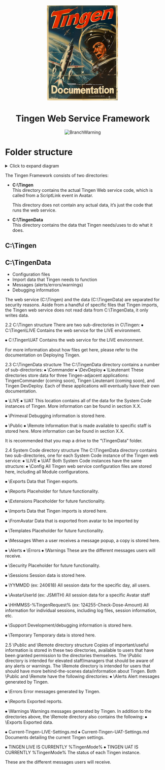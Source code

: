 <!-- u240925 -->

<div align="center">

  ![logo](../../.github/Images/Logos/TingenDocumentation-232x308.png)

  <h1>
    Tingen Web Service Framework
  </h1>

![BranchWarning](https://img.shields.io/badge/BASED%20ON%20Tingen%2024.9-white?style=for-the-badge)

</div>

# Folder structure

<details>
  <summary>Click to expand diagram</summary>

```
.
├── Tingen
│   ├── Archive
│   ├── LIVE
│   │   ├── bin
│   ├── UAT
│   │   ├── bin  
├── TingenData
│   ├── Commander
│   ├── DevDeploy
│   │   ├── Logs
│   │   ├── Staging
│   ├── LIVE
│   │   ├── Config
│   │   ├── Exports
│   │   │   ├── Reports
│   │   ├── Extensions
│   │   ├── Imports
│   │   │   ├── FromAvatar
│   │   │   ├── Templates
│   │   ├── Messages
│   │   │   ├── Alerts
│   │   │   ├── Errors
│   │   │   ├── Warnings
│   │   ├── Security
│   │   ├── Sessions
│   │   ├── Support
│   │   │   ├── Admin
│   │   │   ├── Archive
│   │   │   ├── Debugging
│   │   │   ├── Logs
│   │   ├── Temporary
│   ├── Primeval
│   ├── Public
│   │   ├── Alerts
│   │   ├── Errors
│   │   ├── Errors
│   │   ├── Reports
│   │   ├── Warnings
│   ├── Remote
│   │   ├── Alerts
│   │   ├── Errors
│   │   ├── Errors
│   │   ├── Reports
│   │   ├── Sessions
│   │   ├── Warnings
│   ├── UAT
│   │   ├── Config
│   │   ├── Exports
│   │   │   ├── Reports
│   │   ├── Extensions
│   │   ├── Imports
│   │   │   ├── FromAvatar
│   │   │   ├── Templates
│   │   ├── Messages
│   │   │   ├── Alerts
│   │   │   ├── Errors
│   │   │   ├── Warnings
│   │   ├── Security
│   │   ├── Sessions
│   │   ├── Support
│   │   │   ├── Admin
│   │   │   ├── Archive
│   │   │   ├── Debugging
│   │   │   ├── Logs
│   │   ├── Temporary
```

</details>










The Tingen Framework consists of two directories:

* **C:\Tingen**  
  This directory contains the actual Tingen Web service code, which is called from a ScriptLink event in Avatar.
  
  This directory does not contain any actual data, it’s just the code that runs the web service.

* **C:\TingenData**  
  This directory contains the data that Tingen needs/uses to do what it does.

## C:\Tingen

## C:\TingenData










  * Configuration files
  * Import data that Tingen needs to function
  * Messages (alerts/errors/warnings)
  * Debugging information


The web service (C:\Tingen) and the data (C:\TingenData) are separated for security reasons. Aside from a handful of specific files that Tingen imports, the Tingen web service does not read data from C:\TingenData, it only writes data.









2.2 C:\Tingen structure
There are two sub-directories in C\Tingen:
⦁	C:\Tingen\LIVE
Contains the web service for the LIVE environment.

⦁	C:\Tingen\UAT
Contains the web service for the LIVE environment.

For more information about how files get here, please refer to the documentation on Deploying Tingen.

2.3 C:\TingenData structure
The C:\TingenData directory contains a number of sub-directories:
⦁	\Commander
⦁	\DevDeploy
⦁	\Lieutenant
These directories store data for three Tingen-adjacent applications:  TingenCommander (coming soon), Tingen Lieutenant (coming soon), and Tingen DevDeploy. Each of these applications will eventually have their own documentation.

⦁	\LIVE
⦁	\UAT
This location contains all of the data for the System Code instances of Tingen. More information can be found in section X.X.

⦁	\Primeval
Debugging information is stored here.

⦁	\Public
⦁	\Remote
Information that is made available to specific staff is stored here. More information can be found in section X.X.

It is recommended that you map a drive to the “\TingenData” folder.


2.4 System Code directory structure
The C:\TingenData directory contains two sub-directories, one for each System Code instance of the Tingen web service:
⦁	\LIVE
⦁	\UAT
Both System Code instances have the same structure:
⦁	\Config
All Tingen web service configuration files are stored here, including all Module configurations.

⦁	\Exports
Data that Tingen exports.

⦁	\Reports
Placeholder for future functionality.

⦁	\Extensions
Placeholder for future functionality.

⦁	\Imports
Data that Tingen imports is stored here.

⦁	\FromAvatar
Data that is exported from avatar to be imported by 

⦁	\Templates
Placeholder for future functionality.

⦁	\Messages
When a user receives a message popup, a copy is stored here.

⦁	\Alerts
⦁	\Errors
⦁	\Warnings
These are the different messages users will receive.	

⦁	\Security
Placeholder for future functionality.


⦁	\Sessions
Session data is stored here.

⦁	\YYMMDD (ex: 240618)
All session data for the specific day, all users.

⦁	\AvatarUserId (ex: JSMITH)
All session data for a specific Avatar staff

⦁	\HHMMSS-%TingenRequest% (ex: 124255-Check-Dose-Amount)
All information for individual sessions, including log files, session information, etc.

⦁	\Support
Development/debugging information is stored here.

⦁	\Temporary
Temporary data is stored here.

2.5 \Public and \Remote directory structure
Copies of important/useful information is stored in these two directories, available to users that have been granted permission to the directories themselves.
The \Public directory is intended for elevated staff/managers that should be aware of any alerts or warnings.
The \Remote directory is intended for users that should have more behind-the-scenes data/information about Tingen.
Both \Public and \Remote have the following directories:
⦁	\Alerts
Alert messages generated by Tingen.

⦁	\Errors
Error messages generated by Tingen.

⦁	\Reports
Exported reports.

⦁	\Warnings
Warnings messages generated by Tingen.
In addition to the directories above, the \Remote directory also contains the following:
⦁	\Exports
Exported data.

⦁	Current-Tingen-LIVE-Settings.md
⦁	Current-Tingen-UAT-Settings.md
Documents detailing the current Tingen settings.

⦁	TINGEN LIVE IS CURRENTLY %TingenMode%
⦁	TINGEN UAT IS CURRENTLY %TingenMode%
The status of each Tingen instance.





These are the different messages users will receive.
 
